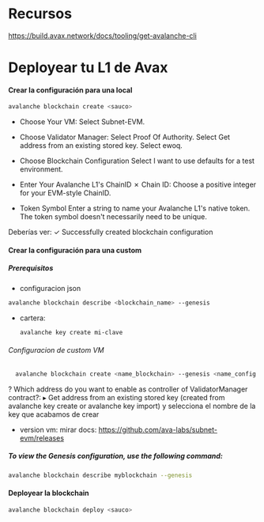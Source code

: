 # Recursos

https://build.avax.network/docs/tooling/get-avalanche-cli

# Deployear tu L1 de Avax

#### Crear la configuración para una local

```bash
avalanche blockchain create <sauco>
```

- Choose Your VM:
  Select Subnet-EVM.
- Choose Validator Manager:
  Select Proof Of Authority.
  Select Get address from an existing stored key.
  Select ewoq.

- Choose Blockchain Configuration
  Select I want to use defaults for a test environment.

- Enter Your Avalanche L1's ChainID
  ✗ Chain ID:
  Choose a positive integer for your EVM-style ChainID.
- Token Symbol
  Enter a string to name your Avalanche L1's native token. The token symbol doesn't necessarily need to be unique.

Deberías ver:
✓ Successfully created blockchain configuration

#### Crear la configuración para una custom

##### Prerequisitos

- configuracion json

```bash
avalanche blockchain describe <blockchain_name> --genesis
```

- cartera:
  ```bash
  avalanche key create mi-clave
  ```

###### Configuracion de custom VM

```bash
  avalanche blockchain create <name_blockchain> --genesis <name_config.json> --evm --proof-of-authority
```

? Which address do you want to enable as controller of ValidatorManager contract?:
▸ Get address from an existing stored key (created from avalanche key create or avalanche key import)
y selecciona el nombre de la key que acabamos de crear

- version vm:
  mirar docs: https://github.com/ava-labs/subnet-evm/releases

##### To view the Genesis configuration, use the following command:

```bash
avalanche blockchain describe myblockchain --genesis
```

#### Deployear la blockchain

```bash
avalanche blockchain deploy <sauco>
```
